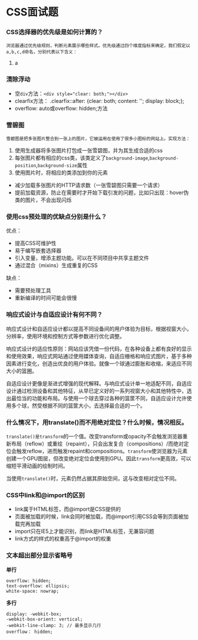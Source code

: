 # CSS面试题

### CSS选择器的优先级是如何计算的？

    浏览器通过优先级规则，判断元素展示哪些样式。优先级通过四个维度指标来确定，我们假定以a,b,c,d命名，分别代表以下含义：

1. a

### 清除浮动

* 空`div`方法：`<div style="clear: both;"></div>`
* clearfix方法：
    .clearfix::after: {clear: both; content: ''; display: block;};
* overflow: auto或overflow: hidden;方法

### 雪碧图

    雪碧图是把多张图片整合到一张上的图片，它被运用在使用了很多小图标的网站上。实现方法：

1. 使用生成器将多张图片打包成一张雪碧图，并为其生成合适的css
2. 每张图片都有相应的css类，该类定义了`background-image`,`background-position`,`background-size`属性
3. 使用图片时，将相应的类添加到你的元素

* 减少加载多张图片的HTTP请求数（一张雪碧图只需要一个请求）
* 提前加载资源，防止在需要时才开始下载引发的问题，比如只出现：hover伪类的图片，不会出现闪烁

### 使用css预处理的优缺点分别是什么？

优点：

* 提高CSS可维护性
* 易于编写嵌套选择器
* 引入变量，增添主题功能。可以在不同项目中共享主题文件
* 通过混合（mixins）生成重复的CSS

缺点：

* 需要预处理工具
* 重新编译的时间可能会很慢

### 响应式设计与自适应设计有何不同？

响应式设计和自适应设计都以提高不同设备间的用户体验为目标，根据视窗大小，分辨率，使用环境和控制方式等参数进行优化调整。

响应式设计的适应性原则：网站应该凭借一份代码，在各种设备上都有良好的显示和使用效果，响应式网站通过使用媒体查询，自适应栅格和响应式图片，基于多种因素进行变化，创造出优良的用户体验。就像一个球通过膨胀和收缩，来适应不同大小的篮圈。

自适应设计更像是渐进式增强的现代解释。与响应式设计单一地适配不同，自适应设计通过检测设备和其他特征，从早已定义好的一系列视窗大小和其他特性中，选出最恰当的功能和布局。与使用一个球去穿过各种的篮筐不同，自适应设计允许使用多个球，然受根据不同的篮筐大小，去选择最合适的一个。

### 什么情况下，用translate()而不用绝对定位？什么时候，情况相反。

`translate()是transform`的一个值。改变transform或opacity不会触发浏览器重新布局（reflow）或重绘（repaint），只会出发复合（compositions）/而绝对定位会触发reflow，进而触发repaint和compositions。`transform`使浏览器为元素创建一个GPU图层，但改变绝对定位会使用到GPU。因此`transform`更高效，可以缩短平滑动画的绘制时间。

当使用`translate()`时，元素仍然占据其原始空间，这与改变相对定位不同。

### CSS中link和@import的区别

* link属于HTML标签，而@import是CSS提供的
* 页面被加载的时候，link会同时被加载，而@import引用CSS会等到页面被加载完再加载
* import只在IE5上才能识别，而link是HTML标签，无兼容问题
* link方式的样式的权重高于@import的权重

### 文本超出部分显示省略号

**单行**

```
overflow: hidden;
text-overflow: ellipsis;
white-space: nowrap;
```

**多行**

```
display: -webkit-box;
-webkit-box-orient: vertical;
-webkit-line-clamp: 3; // 最多显示几行
overflow： hidden;
```